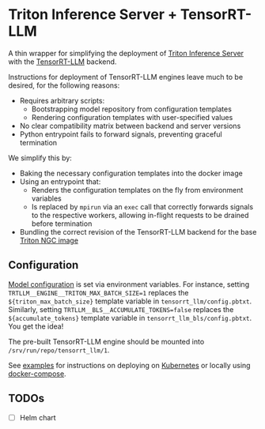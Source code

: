 # Triton Inference Server + TensorRT-LLM

A thin wrapper for simplifying the deployment of [Triton Inference Server](https://github.com/triton-inference-server/server) with the [TensorRT-LLM](https://github.com/triton-inference-server/tensorrtllm_backend) backend.

Instructions for deployment of TensorRT-LLM engines leave much to be desired, for the following reasons:
- Requires arbitrary scripts:
    - Bootstrapping model repository from configuration templates
    - Rendering configuration templates with user-specified values
- No clear compatibility matrix between backend and server versions
- Python entrypoint fails to forward signals, preventing graceful termination

We simplify this by:
- Baking the necessary configuration templates into the docker image
- Using an entrypoint that:
    - Renders the configuration templates on the fly from environment variables
    - Is replaced by `mpirun` via an `exec` call that correctly forwards signals to the respective workers, allowing in-flight requests to be drained before termination
- Bundling the correct revision of the TensorRT-LLM backend for the base [Triton NGC image](https://catalog.ngc.nvidia.com/orgs/nvidia/containers/tritonserver)

## Configuration

[Model configuration](https://github.com/triton-inference-server/tensorrtllm_backend/tree/41fe3a6a9daa12c64403e084298c6169b07d489d?tab=readme-ov-file#modify-the-model-configuration) is set via environment variables. For instance, setting `TRTLLM__ENGINE__TRITON_MAX_BATCH_SIZE=1` replaces the `${triton_max_batch_size}` template variable in `tensorrt_llm/config.pbtxt`. Similarly, setting `TRTLLM__BLS__ACCUMULATE_TOKENS=false` replaces the `${accumulate_tokens}` template variable in `tensorrt_llm_bls/config.pbtxt`. You get the idea!

The pre-built TensorRT-LLM engine should be mounted into `/srv/run/repo/tensorrt_llm/1`.

See [examples](./examples) for instructions on deploying on [Kubernetes](./examples/k8s) or locally using [docker-compose](./examples/docker-compose).

## TODOs
- [ ] Helm chart
